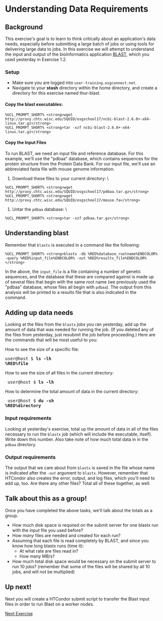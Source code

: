 Understanding Data Requirements
===============================


Background
----------

This exercise's goal is to learn to think critically about an application's data needs, especially before submitting a large batch of jobs or using tools for delivering large data to jobs. In this exercise we will attempt to understand the input and output of the bioinformatics application [BLAST](http://blast.ncbi.nlm.nih.gov/), which you used yesterday in Exercise 1.2.

### Setup

-   Make sure you are logged into `user-training.osgconnect.net`.
-   Navigate to your **stash** directory within the home directory, and create a directory for this exercise named thur-blast.

#### Copy the blast executables:

``` console
%UCL_PROMPT_SHORT% <strong>wget http://proxy.chtc.wisc.edu/SQUID/osgschool17/ncbi-blast-2.6.0+-x64-linux.tar.gz</strong>
%UCL_PROMPT_SHORT% <strong>tar -xzf ncbi-blast-2.6.0+-x64-linux.tar.gz</strong>
```

#### Copy the Input Files

To run BLAST, we need an input file and reference database. For this example, we'll use the "pdbaa" database, which contains sequences for the protein structure from the Protein Data Bank. For our input file, we'll use an abbreviated fasta file with mouse genome information.

1.  Download these files to your current directory: \\

``` console
%UCL_PROMPT_SHORT% <strong>wget http://proxy.chtc.wisc.edu/SQUID/osgschool17/pdbaa.tar.gz</strong>
%UCL_PROMPT_SHORT% <strong>wget http://proxy.chtc.wisc.edu/SQUID/osgschool17/mouse.fa</strong>
```

1.  Untar the `pdbaa` database: \\

``` console
%UCL_PROMPT_SHORT% <strong>tar -xzf pdbaa.tar.gz</strong>
```

Understanding blast
-------------------

Remember that `blastx` is executed in a command like the following:

``` console
%UCL_PROMPT_SHORT% <strong>blastx -db %RED%database_rootname%ENDCOLOR% -query %RED%input_file%ENDCOLOR% -out %RED%results_file%ENDCOLOR%</strong>
```

In the above, the `input_file` is a file containing a number of genetic sequences, and the database that these are compared against is made up of several files that begin with the same root name (we previously used the "pdbaa" database, whose files all begin with `pdbaa`). The output from this analysis will be printed to a results file that is also indicated in the command.

Adding up data needs
--------------------

Looking at the files from the `blastx` jobs you ran yesterday, add up the amount of data that was needed for running the job. (If you deleted any of the files from yesterday, just resubmit the job before proceeding.) Here are the commands that will be most useful to you:

How to see the size of a specific file: <pre class="screen"> user@host $ **ls -lh %RED%file<span class="twiki-macro ENDCOLOR"></span>** </pre>

How to see the size of all files in the current directory: <pre class="screen"> user@host $ **ls -lh** </pre>

How to determine the total amount of data in the current directory: <pre class="screen"> user@host $ **du -sh %RED%directory<span class="twiki-macro ENDCOLOR"></span>** </pre>

### Input requirements

Looking at yesterday's exercise, total up the amount of data in all of the files necessary to run the `blastx` job (which will include the executable, itself). Write down this number. Also take note of how much total data in in the `pdbaa` directory.

### Output requirements

The output that we care about from `blastx` is saved in the file whose name is indicated after the `-out` argument to `blastx`. However, remember that HTCondor also creates the error, output, and log files, which you'll need to add up, too. Are there any other files? Total all of these together, as well.

Talk about this as a group!
---------------------------

Once you have completed the above tasks, we'll talk about the totals as a group.

-   How much disk space is required on the submit server for one blastx run with the input file you used before?
-   How *many* files are needed and created for each run?
-   Assuming that each file is read completely by BLAST, and since you know how long blastx runs (time it):
    -   At what rate are files read in?
    -   How many MB/s?
-   How much total disk space would be necessary on the submit server to run 10 jobs? (remember that some of the files will be shared by all 10 jobs, and will not be multiplied)

Up next!
--------

Next you will create a HTCondor submit script to transfer the Blast input files in order to run Blast on a worker nodes.

[Next Exercise](Education.UserSchool17Thurs22HTCondorFT)


